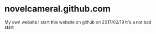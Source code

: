 # novelcameral.github.com
My own website
I start this website on github on 2017/02/19
It's a not bad start
